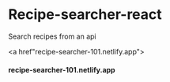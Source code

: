 # Recipe-searcher-react
Search recipes from an api



<a href"recipe-searcher-101.netlify.app"><h4>recipe-searcher-101.netlify.app</h4></a>
